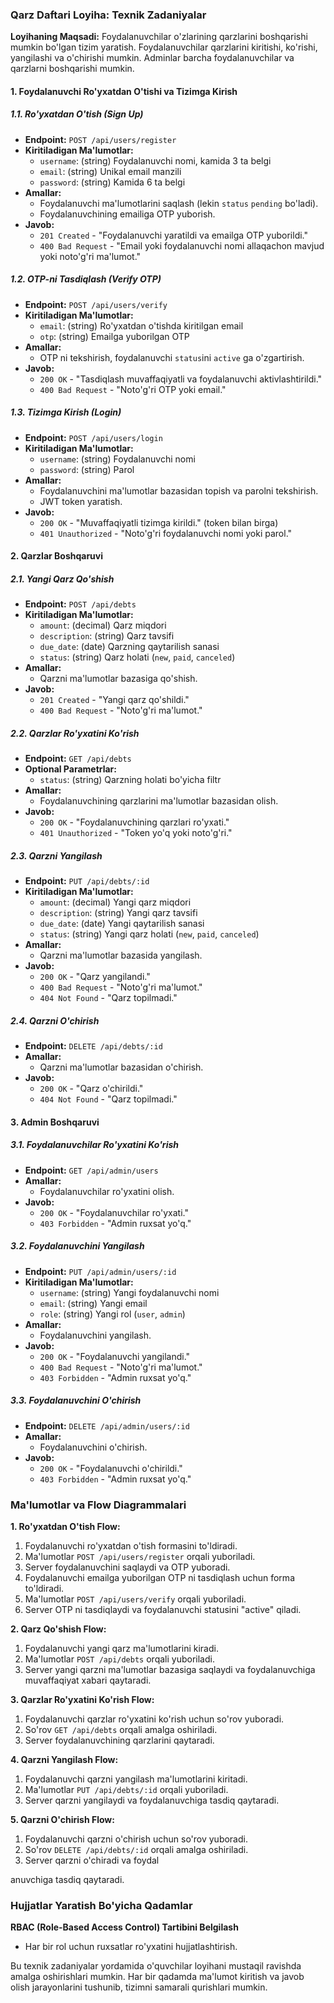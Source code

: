 ### Qarz Daftari Loyiha: Texnik Zadaniyalar

**Loyihaning Maqsadi:** Foydalanuvchilar o'zlarining qarzlarini boshqarishi mumkin bo'lgan tizim yaratish. Foydalanuvchilar qarzlarini kiritishi, ko'rishi, yangilashi va o'chirishi mumkin. Adminlar barcha foydalanuvchilar va qarzlarni boshqarishi mumkin.

#### **1. Foydalanuvchi Ro'yxatdan O'tishi va Tizimga Kirish**

##### **1.1. Ro'yxatdan O'tish (Sign Up)**
- **Endpoint:** `POST /api/users/register`
- **Kiritiladigan Ma'lumotlar:**
  - `username`: (string) Foydalanuvchi nomi, kamida 3 ta belgi
  - `email`: (string) Unikal email manzili
  - `password`: (string) Kamida 6 ta belgi
- **Amallar:**
  - Foydalanuvchi ma'lumotlarini saqlash (lekin `status` `pending` bo'ladi).
  - Foydalanuvchining emailiga OTP yuborish.
- **Javob:**
  - `201 Created` - "Foydalanuvchi yaratildi va emailga OTP yuborildi."
  - `400 Bad Request` - "Email yoki foydalanuvchi nomi allaqachon mavjud yoki noto'g'ri ma'lumot."

##### **1.2. OTP-ni Tasdiqlash (Verify OTP)**
- **Endpoint:** `POST /api/users/verify`
- **Kiritiladigan Ma'lumotlar:**
  - `email`: (string) Ro'yxatdan o'tishda kiritilgan email
  - `otp`: (string) Emailga yuborilgan OTP
- **Amallar:**
  - OTP ni tekshirish, foydalanuvchi `status`ini `active` ga o'zgartirish.
- **Javob:**
  - `200 OK` - "Tasdiqlash muvaffaqiyatli va foydalanuvchi aktivlashtirildi."
  - `400 Bad Request` - "Noto'g'ri OTP yoki email."

##### **1.3. Tizimga Kirish (Login)**
- **Endpoint:** `POST /api/users/login`
- **Kiritiladigan Ma'lumotlar:**
  - `username`: (string) Foydalanuvchi nomi
  - `password`: (string) Parol
- **Amallar:**
  - Foydalanuvchini ma'lumotlar bazasidan topish va parolni tekshirish.
  - JWT token yaratish.
- **Javob:**
  - `200 OK` - "Muvaffaqiyatli tizimga kirildi." (token bilan birga)
  - `401 Unauthorized` - "Noto'g'ri foydalanuvchi nomi yoki parol."

#### **2. Qarzlar Boshqaruvi**

##### **2.1. Yangi Qarz Qo'shish**
- **Endpoint:** `POST /api/debts`
- **Kiritiladigan Ma'lumotlar:**
  - `amount`: (decimal) Qarz miqdori
  - `description`: (string) Qarz tavsifi
  - `due_date`: (date) Qarzning qaytarilish sanasi
  - `status`: (string) Qarz holati (`new`, `paid`, `canceled`)
- **Amallar:**
  - Qarzni ma'lumotlar bazasiga qo'shish.
- **Javob:**
  - `201 Created` - "Yangi qarz qo'shildi."
  - `400 Bad Request` - "Noto'g'ri ma'lumot."

##### **2.2. Qarzlar Ro'yxatini Ko'rish**
- **Endpoint:** `GET /api/debts`
- **Optional Parametrlar:**
  - `status`: (string) Qarzning holati bo'yicha filtr
- **Amallar:**
  - Foydalanuvchining qarzlarini ma'lumotlar bazasidan olish.
- **Javob:**
  - `200 OK` - "Foydalanuvchining qarzlari ro'yxati."
  - `401 Unauthorized` - "Token yo'q yoki noto'g'ri."

##### **2.3. Qarzni Yangilash**
- **Endpoint:** `PUT /api/debts/:id`
- **Kiritiladigan Ma'lumotlar:**
  - `amount`: (decimal) Yangi qarz miqdori
  - `description`: (string) Yangi qarz tavsifi
  - `due_date`: (date) Yangi qaytarilish sanasi
  - `status`: (string) Yangi qarz holati (`new`, `paid`, `canceled`)
- **Amallar:**
  - Qarzni ma'lumotlar bazasida yangilash.
- **Javob:**
  - `200 OK` - "Qarz yangilandi."
  - `400 Bad Request` - "Noto'g'ri ma'lumot."
  - `404 Not Found` - "Qarz topilmadi."

##### **2.4. Qarzni O'chirish**
- **Endpoint:** `DELETE /api/debts/:id`
- **Amallar:**
  - Qarzni ma'lumotlar bazasidan o'chirish.
- **Javob:**
  - `200 OK` - "Qarz o'chirildi."
  - `404 Not Found` - "Qarz topilmadi."

#### **3. Admin Boshqaruvi**

##### **3.1. Foydalanuvchilar Ro'yxatini Ko'rish**
- **Endpoint:** `GET /api/admin/users`
- **Amallar:**
  - Foydalanuvchilar ro'yxatini olish.
- **Javob:**
  - `200 OK` - "Foydalanuvchilar ro'yxati."
  - `403 Forbidden` - "Admin ruxsat yo'q."

##### **3.2. Foydalanuvchini Yangilash**
- **Endpoint:** `PUT /api/admin/users/:id`
- **Kiritiladigan Ma'lumotlar:**
  - `username`: (string) Yangi foydalanuvchi nomi
  - `email`: (string) Yangi email
  - `role`: (string) Yangi rol (`user`, `admin`)
- **Amallar:**
  - Foydalanuvchini yangilash.
- **Javob:**
  - `200 OK` - "Foydalanuvchi yangilandi."
  - `400 Bad Request` - "Noto'g'ri ma'lumot."
  - `403 Forbidden` - "Admin ruxsat yo'q."

##### **3.3. Foydalanuvchini O'chirish**
- **Endpoint:** `DELETE /api/admin/users/:id`
- **Amallar:**
  - Foydalanuvchini o'chirish.
- **Javob:**
  - `200 OK` - "Foydalanuvchi o'chirildi."
  - `403 Forbidden` - "Admin ruxsat yo'q."

### **Ma'lumotlar va Flow Diagrammalari**

**1. Ro'yxatdan O'tish Flow:**

1. Foydalanuvchi ro'yxatdan o'tish formasini to'ldiradi.
2. Ma'lumotlar `POST /api/users/register` orqali yuboriladi.
3. Server foydalanuvchini saqlaydi va OTP yuboradi.
4. Foydalanuvchi emailga yuborilgan OTP ni tasdiqlash uchun forma to'ldiradi.
5. Ma'lumotlar `POST /api/users/verify` orqali yuboriladi.
6. Server OTP ni tasdiqlaydi va foydalanuvchi statusini "active" qiladi.

**2. Qarz Qo'shish Flow:**

1. Foydalanuvchi yangi qarz ma'lumotlarini kiradi.
2. Ma'lumotlar `POST /api/debts` orqali yuboriladi.
3. Server yangi qarzni ma'lumotlar bazasiga saqlaydi va foydalanuvchiga muvaffaqiyat xabari qaytaradi.

**3. Qarzlar Ro'yxatini Ko'rish Flow:**

1. Foydalanuvchi qarzlar ro'yxatini ko'rish uchun so'rov yuboradi.
2. So'rov `GET /api/debts` orqali amalga oshiriladi.
3. Server foydalanuvchining qarzlarini qaytaradi.

**4. Qarzni Yangilash Flow:**

1. Foydalanuvchi qarzni yangilash ma'lumotlarini kiritadi.
2. Ma'lumotlar `PUT /api/debts/:id` orqali yuboriladi.
3. Server qarzni yangilaydi va foydalanuvchiga tasdiq qaytaradi.

**5. Qarzni O'chirish Flow:**

1. Foydalanuvchi qarzni o'chirish uchun so'rov yuboradi.
2. So'rov `DELETE /api/debts/:id` orqali amalga oshiriladi.
3. Server qarzni o'chiradi va foydal

anuvchiga tasdiq qaytaradi.

### **Hujjatlar Yaratish Bo'yicha Qadamlar**

 **RBAC (Role-Based Access Control) Tartibini Belgilash**
   - Har bir rol uchun ruxsatlar ro'yxatini hujjatlashtirish.

Bu texnik zadaniyalar yordamida o'quvchilar loyihani mustaqil ravishda amalga oshirishlari mumkin. Har bir qadamda ma'lumot kiritish va javob olish jarayonlarini tushunib, tizimni samarali qurishlari mumkin.
